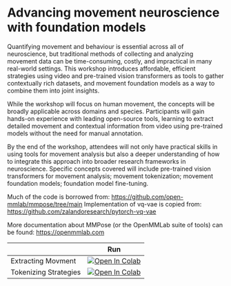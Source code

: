 # Advancing movement neuroscience with foundation models

Quantifying movement and behaviour is essential across all of neuroscience, but traditional methods of collecting and analyzing movement data can be time-consuming, costly, and impractical in many real-world settings. This workshop introduces affordable, efficient strategies using video and pre-trained vision transformers as tools to gather contextually rich datasets, and movement foundation models as a way to combine them into joint insights. 

While the workshop will focus on human movement, the concepts will be broadly applicable across domains and species. Participants will gain hands-on experience with leading open-source tools, learning to extract detailed movement and contextual information from video using pre-trained models without the need for manual annotation. 

By the end of the workshop, attendees will not only have practical skills in using tools for movement analysis but also a deeper understanding of how to integrate this approach into broader research frameworks in neuroscience. Specific concepts covered will include pre-trained vision transformers for movement analysis; movement tokenization; movement foundation models; foundation model fine-tuning.

Much of the code is borrowed from: https://github.com/open-mmlab/mmpose/tree/main 
Implementation of vq-vae is copied from: https://github.com/zalandoresearch/pytorch-vq-vae

More documentation about MMPose (or the OpenMMLab suite of tools) can be found: https://openmmlab.com


|   | Run |
| - | --- | 
| Extracting Movment | [![Open In Colab](https://colab.research.google.com/assets/colab-badge.svg)](https://colab.research.google.com/github/quietscientist/Foundation_Models_Primer_MAIN2024EDU/blob/main/ExtractMovement.ipynb) | 
| Tokenizing Strategies | [![Open In Colab](https://colab.research.google.com/assets/colab-badge.svg)](https://colab.research.google.com/github/quietscientist/Foundation_Models_Primer_MAIN2024EDU/blob/main/vq-vae.ipynb) | 
